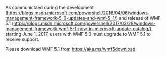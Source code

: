 As communictaed during the development (https://blogs.msdn.microsoft.com/powershell/2016/04/06/windows-management-framework-5-0-updates-and-wmf-5-1/) and release of WMF 5.1 (https://blogs.msdn.microsoft.com/powershell/2017/03/28/windows-management-framework-wmf-5-1-now-in-microsoft-update-catalog/), starting June 1, 2017, users with WMF 5.0 must upgrade to WMF 5.1 to receive support.

Please download WMF 5.1 from https://aka.ms/wmf5download